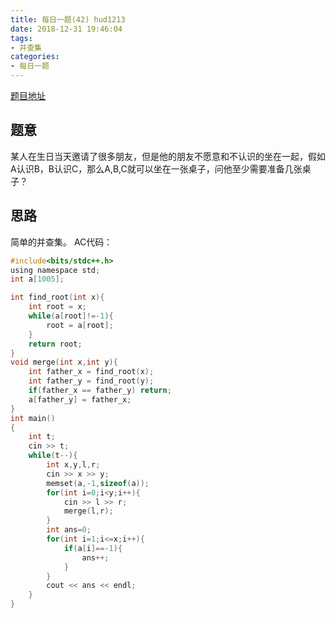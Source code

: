 ```yaml
---
title: 每日一题(42) hud1213
date: 2018-12-31 19:46:04
tags:
- 并查集
categories:
- 每日一题
---
```

[题目地址](http://acm.hdu.edu.cn/showproblem.php?pid=1213)
## 题意
某人在生日当天邀请了很多朋友，但是他的朋友不愿意和不认识的坐在一起，假如A认识B，B认识C，那么A,B,C就可以坐在一张桌子，问他至少需要准备几张桌子？

## 思路
简单的并查集。
AC代码：
```C
#include<bits/stdc++.h>
using namespace std;
int a[1005];

int find_root(int x){
    int root = x;
    while(a[root]!=-1){
        root = a[root];
    }
    return root;
}
void merge(int x,int y){
    int father_x = find_root(x);
    int father_y = find_root(y);
    if(father_x == father_y) return;
    a[father_y] = father_x;
}
int main()
{
    int t;
    cin >> t;
    while(t--){
        int x,y,l,r;
        cin >> x >> y;
        memset(a,-1,sizeof(a));
        for(int i=0;i<y;i++){
            cin >> l >> r;
            merge(l,r);
        }
        int ans=0;
        for(int i=1;i<=x;i++){
            if(a[i]==-1){
                ans++;
            }
        }
        cout << ans << endl;
    }
}
```

